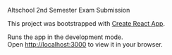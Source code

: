 Altschool 2nd Semester Exam Submission

This project was bootstrapped with [Create React App](https://github.com/facebook/create-react-app).


Runs the app in the development mode.\
Open [http://localhost:3000](http://localhost:3000) to view it in your browser.

